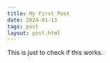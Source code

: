 ```yaml
---
title: My First Post
date: 2024-01-13
tags: post
layout: post.html
---
```



This is just to check if this works.
